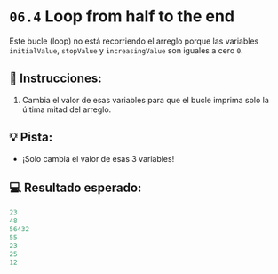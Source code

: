 # `06.4` Loop from half to the end

Este bucle (loop) no está recorriendo el arreglo porque las variables `initialValue`, `stopValue` y `increasingValue` son iguales a cero `0`.

## 📝 Instrucciones:

1. Cambia el valor de esas variables para que el bucle imprima solo la última mitad del arreglo.

## 💡 Pista:

+ ¡Solo cambia el valor de esas 3 variables!

## 💻 Resultado esperado:

```js
23
48
56432
55
23
25
12
```
